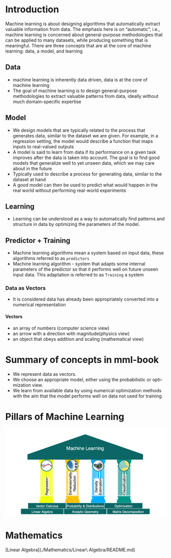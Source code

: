 # Introduction

Machine learning is about designing algorithms that automatically extract valuable information from data.
The emphasis here is on “automatic”, i.e., machine learning is concerned about general-purpose methodologies that can be applied to many datasets, while producing something that is meaningful.
There are three concepts that are at the core of machine learning: data, a model, and learning

## Data
 * machine learning is inherently data driven, data is at the core of machine learning
 * The goal of machine learning is to design general-purpose methodologies to extract valuable patterns from data, ideally without much domain-specific expertise

## Model
 * We design models that are typically related to the process that generates data, similar to the dataset we are given. For example, in a regression setting, the model would describe a function that maps inputs to real-valued outputs
 * A model is said to learn from data if its performance on a given task improves after the data is taken into account. The goal is to find good models that generalize well to yet unseen data, which we may care about in the future
 * Typically used to describe a process for generating data, similar to the dataset at hand
 * A good model can then be used to predict what would happen in the real world without performing real-world experiments

## Learning
 * Learning can be understood as a way to automatically find patterns and structure in data by optimizing the parameters of the model.

## Predictor + Training
 * Machine learning algorithms mean a system based on input data, these algorithms referred to as `predictors`
 * Machine learning algorithm - system that adapts some internal parameters of the predictor so that it performs well on future unseen input data. This adaptation is referred to as `Training` a system

### Data as Vectors
 * It is considered data has already been appropriately converted into a numerical representation

#### Vectors
  * an array of numbers (computer science view)
  * an arrow with a direction with magnitude(physics view)
  * an object that obeys addition and scaling (mathematical view)

# Summary of concepts in mml-book
 * We represent data as vectors.
 * We choose an appropriate model, either using the probabilistic or opti- mization view.
 * We learn from available data by using numerical optimization methods with the aim that the model performs well on data not used for training.

# Pillars of Machine Learning

![alt Pillars of Machine Learning](data/pillars-of-ml.png?raw=true "Pillars")

# Mathematics

[Linear Algebra](./Mathematics/Linear\ Algebra/README.md)
